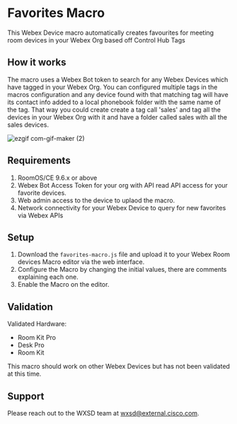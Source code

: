 # Favorites Macro

This Webex Device macro automatically creates favourites for meeting room devices in your Webex Org based off Control Hub Tags

## How it works

The macro uses a Webex Bot token to search for any Webex Devices which have tagged in your Webex Org. You can configured multiple tags in the macros configuration and any device found with that matching tag will have its contact info added to a local phonebook folder with the same name of the tag. That way you could create create a tag call 'sales' and tag all the devices in your Webex Org with it and have a folder called sales with all the sales devices.

![ezgif com-gif-maker (2)](https://user-images.githubusercontent.com/21026209/205152597-9fe570ca-d0ec-4153-b20e-73bf62eb65bf.gif)

## Requirements

1. RoomOS/CE 9.6.x or above
2. Webex Bot Access Token for your org with API read API access for your favorite devices.
3. Web admin access to the device to uplaod the macro.
4. Network connectivity for your Webex Device to query for new favorites via Webex APIs

## Setup

1. Download the ``favorites-macro.js`` file and upload it to your Webex Room devices Macro editor via the web interface.
2. Configure the Macro by changing the initial values, there are comments explaining each one.
3. Enable the Macro on the editor.


## Validation

Validated Hardware:

* Room Kit Pro
* Desk Pro
* Room Kit

This macro should work on other Webex Devices but has not been validated at this time.

## Support

Please reach out to the WXSD team at [wxsd@external.cisco.com](mailto:wxsd@external.cisco.com?subject=favorites-macro).
